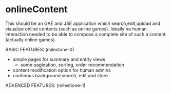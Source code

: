 onlineContent
=============
This should be an GAE and JSE application which search,edit,upload and visualize online contents (such as online games).
Ideally no human interaction needed to be able to compose a complete site of such a content (actually online games).

BASIC FEATURES: (milestone-0)
  * simple pages for summary and entity views
    * some pagination, sorting, order recommendation
  * content modification option for human admins
  * continous background search, edit and store

ADVENCED FEATURES: (milestione-1)
